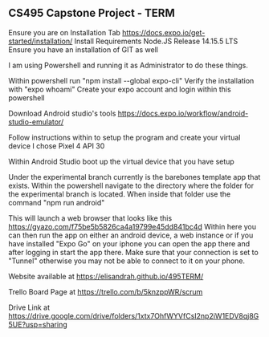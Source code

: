 ## CS495 Capstone Project - TERM

Ensure you are on Installation Tab
https://docs.expo.io/get-started/installation/
Install Requirements Node.JS Release 14.15.5 LTS
Ensure you have an installation of GIT as well

I am using Powershell and running it as Administrator to do these things.

Within powershell run "npm install --global expo-cli"
Verify the installation with "expo whoami"
Create your expo account and login within this powershell

Download Android studio's tools
https://docs.expo.io/workflow/android-studio-emulator/

Follow instructions within to setup the program and create your virtual device
I chose Pixel 4 API 30

Within Android Studio boot up the virtual device that you have setup

Under the experimental branch currently is the barebones template app that exists.
Within the powershell navigate to the directory where the folder for the experimental branch is located.
When inside that folder use the command "npm run android"

This will launch a web browser that looks like this https://gyazo.com/f75be5b5826ca4a19799e45dd841bc4d
Within here you can then run the app on either an android device, a web instance or if you have installed "Expo Go" on your iphone you can open the app there and after
logging in start the app there. Make sure that your connection is set to "Tunnel" otherwise you may not be able to connect to it on your phone.

Website available at https://elisandrah.github.io/495TERM/

Trello Board Page at https://trello.com/b/5knzppWR/scrum

Drive Link at https://drive.google.com/drive/folders/1xtx7OhfWYVfCsI2np2iW1EDV8qj8G5UE?usp=sharing
